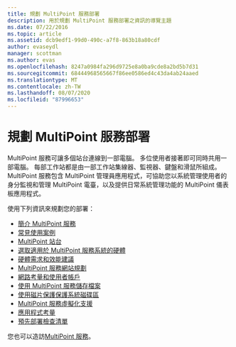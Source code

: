 ```yaml
---
title: 規劃 MultiPoint 服務部署
description: 用於規劃 MultiPoint 服務部署之資訊的導覽主題
ms.date: 07/22/2016
ms.topic: article
ms.assetid: dcb9edf1-99d0-490c-a7f8-863b18a80cdf
author: evaseydl
manager: scottman
ms.author: evas
ms.openlocfilehash: 8247a0984fa296d9725e8a0ba9cde8a2bd5b7d31
ms.sourcegitcommit: 68444968565667f86ee0586ed4c43da4ab24aaed
ms.translationtype: MT
ms.contentlocale: zh-TW
ms.lasthandoff: 08/07/2020
ms.locfileid: "87996653"
---
```

# <a name="planning-a-multipoint-services-deployment"></a>規劃 MultiPoint 服務部署
MultiPoint 服務可讓多個站台連線到一部電腦。 多位使用者接著即可同時共用一部電腦。 每部工作站都是由一部工作站集線器、監視器、鍵盤和滑鼠所組成。 MultiPoint 服務包含 MultiPoint 管理員應用程式，可協助您以系統管理使用者的身分監視和管理 MultiPoint 電臺，以及提供日常系統管理功能的 MultiPoint 儀表板應用程式。

使用下列資訊來規劃您的部署：

-   [簡介 MultiPoint 服務](Introducing-MultiPoint-services.md)
-   [常見使用案例](Common-MultiPoint-services-Usage-Scenarios.md)
-   [MultiPoint 站台](MultiPoint-services-Stations.md)
-   [選取適用於 MultiPoint 服務系統的硬體](./select-hardware-mps.md)
-   [硬體需求和效能建議](./hardware-and-performance-recommendations.md)
-   [MultiPoint 服務網站規劃](MultiPoint-services-Site-Planning.md)
-   [網路考量和使用者帳戶](Network-Considerations-and-User-Accounts.md)
-   [使用 MultiPoint 服務儲存檔案](Storing-Files-with-MultiPoint-services.md)
-   [使用磁片保護保護系統磁碟區](Protecting-the-System-Volume-with-Disk-Protection.md)
-   [MultiPoint 服務虛擬化支援](MultiPoint-services-Virtualization-Support.md)
-   [應用程式考量](Application-Considerations.md)
-   [預先部署檢查清單](Predeployment-Checklist.md)

您也可以造訪[MultiPoint 服務](./introducing-multipoint-services.md)。